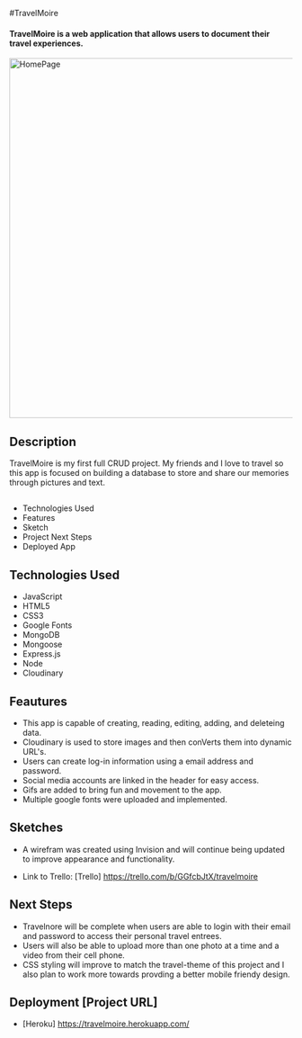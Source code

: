 #TravelMoire

#### TravelMoire is a web application that allows users to document their travel experiences. 
<img width="640" alt="HomePage" src="https://user-images.githubusercontent.com/103911002/171841959-14fbb1dc-5807-434d-b200-29b17dd4ff05.png">

## Description
TravelMoire is my first full CRUD project. My friends and I love to travel so this app is focused on building a database to store and share our memories through pictures and text. 

##
* Technologies Used
* Features
* Sketch
* Project Next Steps
* Deployed App

## Technologies Used
* JavaScript 
* HTML5
* CSS3
* Google Fonts
* MongoDB
* Mongoose
* Express.js
* Node
* Cloudinary

## Feautures
* This app is capable of creating, reading, editing, adding, and deleteing data.
* Cloudinary is used to store images and then conVerts them into dynamic URL's.
* Users can create log-in information using a email address and password. 
* Social media accounts are linked in the header for easy access.
* Gifs are added to bring fun and movement to the app. 
* Multiple google fonts were uploaded and implemented.

## Sketches
* A wirefram was created using Invision and will continue being updated to improve appearance and functionality.

* Link to Trello: [Trello] https://trello.com/b/GGfcbJtX/travelmoire

 ## Next Steps
* Travelnore will be complete when users are able to login with their email and password to access their personal travel entrees. 
* Users will also be able to upload more than one photo at a time and a video from their cell phone.
*  CSS styling will improve to match the travel-theme of this project and I also plan to work more towards provding a better mobile friendy design. 

## Deployment [Project URL] 
* [Heroku] https://travelmoire.herokuapp.com/

